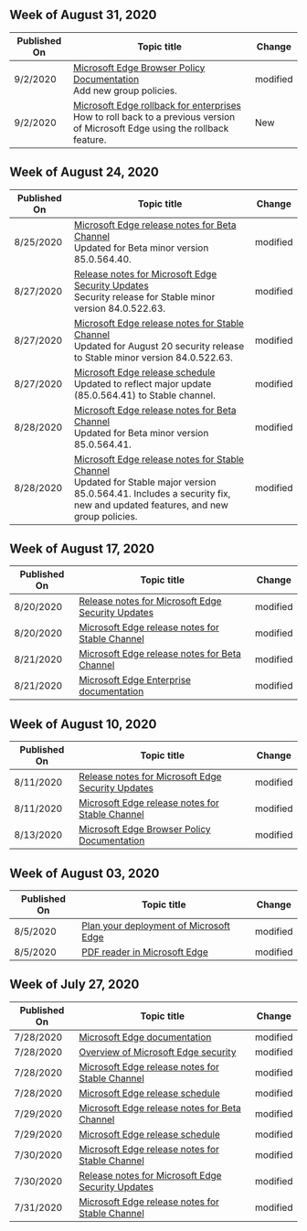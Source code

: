 <!-- This file is generated automatically each week. Changes made to this file will be overwritten.-->


## Week of August 31, 2020


| Published On |Topic title | Change |
|------|------------|--------|
| 9/2/2020 | [Microsoft Edge Browser Policy Documentation](/DeployEdge/microsoft-edge-policies)<br>Add new group policies. | modified |
| 9/2/2020 | [Microsoft Edge rollback for enterprises](/DeployEdge/edge-learnmore-rollback)<br>How to roll back to a previous version of Microsoft Edge using the rollback feature.  |New |

## Week of August 24, 2020


| Published On |Topic title | Change |
|------|------------|--------|
| 8/25/2020 | [Microsoft Edge release notes for Beta Channel](/DeployEdge/microsoft-edge-relnote-beta-channel)<br>Updated for Beta minor version 85.0.564.40. | modified |
| 8/27/2020 | [Release notes for Microsoft Edge Security Updates](/DeployEdge/microsoft-edge-relnotes-security)<br> Security release for Stable minor version 84.0.522.63.| modified |
| 8/27/2020 | [Microsoft Edge release notes for Stable Channel](/DeployEdge/microsoft-edge-relnote-stable-channel)<br>Updated for August 20 security release to Stable minor version 84.0.522.63. | modified |
| 8/27/2020 | [Microsoft Edge release schedule](/DeployEdge/microsoft-edge-release-schedule)<br>Updated to reflect major update (85.0.564.41) to Stable channel. | modified |
| 8/28/2020 | [Microsoft Edge release notes for Beta Channel](/DeployEdge/microsoft-edge-relnote-beta-channel)<br>Updated for Beta minor version 85.0.564.41. | modified |
| 8/28/2020 | [Microsoft Edge release notes for Stable Channel](/DeployEdge/microsoft-edge-relnote-stable-channel)<br>Updated for Stable major version 85.0.564.41. Includes a security fix, new and updated features, and new group policies. | modified |


## Week of August 17, 2020


| Published On |Topic title | Change |
|------|------------|--------|
| 8/20/2020 | [Release notes for Microsoft Edge Security Updates](/DeployEdge/microsoft-edge-relnotes-security) | modified |
| 8/20/2020 | [Microsoft Edge release notes for Stable Channel](/DeployEdge/microsoft-edge-relnote-stable-channel) | modified |
| 8/21/2020 | [Microsoft Edge release notes for Beta Channel](/DeployEdge/microsoft-edge-relnote-beta-channel) | modified |
| 8/21/2020 | [Microsoft Edge Enterprise documentation](/DeployEdge/index) | modified |


## Week of August 10, 2020


| Published On |Topic title | Change |
|------|------------|--------|
| 8/11/2020 | [Release notes for Microsoft Edge Security Updates](/DeployEdge/microsoft-edge-relnotes-security) | modified |
| 8/11/2020 | [Microsoft Edge release notes for Stable Channel](/DeployEdge/microsoft-edge-relnote-stable-channel) | modified |
| 8/13/2020 | [Microsoft Edge Browser Policy Documentation](/DeployEdge/microsoft-edge-policies) | modified |


## Week of August 03, 2020


| Published On |Topic title | Change |
|------|------------|--------|
| 8/5/2020 | [Plan your deployment of Microsoft Edge](/DeployEdge/deploy-edge-plan-deployment) | modified |
| 8/5/2020 | [PDF reader in Microsoft Edge](/DeployEdge/microsoft-edge-pdf) | modified |


## Week of July 27, 2020


| Published On |Topic title | Change |
|------|------------|--------|
| 7/28/2020 | [Microsoft Edge documentation](/DeployEdge/index) | modified |
| 7/28/2020 | [Overview of Microsoft Edge security](/DeployEdge/security-overview) | modified |
| 7/28/2020 | [Microsoft Edge release notes for Stable Channel](/DeployEdge/microsoft-edge-relnote-stable-channel) | modified |
| 7/28/2020 | [Microsoft Edge release schedule](/DeployEdge/microsoft-edge-release-schedule) | modified |
| 7/29/2020 | [Microsoft Edge release notes for Beta Channel](/DeployEdge/microsoft-edge-relnote-beta-channel) | modified |
| 7/29/2020 | [Microsoft Edge release schedule](/DeployEdge/microsoft-edge-release-schedule) | modified |
| 7/30/2020 | [Microsoft Edge release notes for Stable Channel](/DeployEdge/microsoft-edge-relnote-stable-channel) | modified |
| 7/30/2020 | [Release notes for Microsoft Edge Security Updates](/DeployEdge/microsoft-edge-relnotes-security) | modified |
| 7/31/2020 | [Microsoft Edge release notes for Stable Channel](/DeployEdge/microsoft-edge-relnote-stable-channel) | modified |